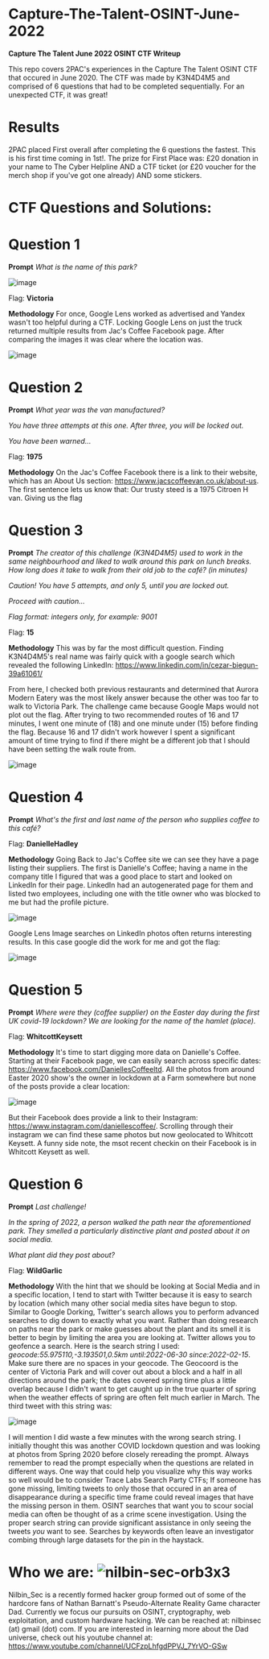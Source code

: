 # Capture-The-Talent-OSINT-June-2022
<b>Capture The Talent June 2022 OSINT CTF Writeup</b>

This repo covers 2PAC's experiences in the Capture The Talent OSINT CTF that occured in June 2020. The CTF was made by K3N4D4M5 and comprised of 6 questions that had to be completed sequentially. For an unexpected CTF, it was great!

# Results
2PAC placed First overall after completing the 6 questions the fastest. This is his first time coming in 1st!. The prize for First Place was: £20 donation in your name to The Cyber Helpline AND a CTF ticket (or £20 voucher for the merch shop if you've got one already)  AND some stickers. 

# CTF Questions and Solutions:

# Question 1

**Prompt**
_What is the name of this park?_

![image](https://user-images.githubusercontent.com/85370905/175777886-34a18906-b574-45b7-9b21-c2123b54d12c.png)

Flag: **Victoria**

**Methodology**
For once, Google Lens worked as advertised and Yandex wasn't too helpful during a CTF. Locking Google Lens on just the truck returned multiple results from Jac's Coffee Facebook page. After comparing the images it was clear where the location was.

![image](https://user-images.githubusercontent.com/85370905/175778041-5b6690c7-5831-46f2-a422-777019285cdd.png)

# Question 2

**Prompt**
_What year was the van manufactured?_

_You have three attempts at this one. After three, you will be locked out._

_You have been warned..._

Flag: **1975**

**Methodology**
On the Jac's Coffee Facebook there is a link to their website, which has an About Us section: https://www.jacscoffeevan.co.uk/about-us. The first sentence lets us know that: Our trusty steed is a 1975 Citroen H van. Giving us the flag

# Question 3

**Prompt**
_The creator of this challenge (K3N4D4M5) used to work in the same neighbourhood and liked to walk around this park on lunch breaks. How long does it take to walk from their old job to the café? (in minutes)_

_Caution! You have 5 attempts, and only 5, until you are locked out._

_Proceed with caution..._

_Flag format: integers only, for example: 9001_

Flag: **15**

**Methodology**
This was by far the most difficult question. Finding K3N4D4M5's real name was fairly quick with a google search which revealed the following LinkedIn: https://www.linkedin.com/in/cezar-biegun-39a61061/

From here, I checked both previous restaurants and determined that Aurora Modern Eatery was the most likely answer because the other was too far to walk to Victoria Park. The challenge came because Google Maps would not plot out the flag. After trying to two recommended routes of 16 and 17 minutes, I went one minute of (18) and one minute under (15) before finding the flag. Because 16 and 17 didn't work however I spent a significant amount of time trying to find if there might be a different job that I should have been setting the walk route from.

![image](https://user-images.githubusercontent.com/85370905/175778392-0b9a50d8-5ce0-40c9-b9a2-d1dbd15aba66.png)

# Question 4

**Prompt**
_What's the first and last name of the person who supplies coffee to this café?_

Flag: **DanielleHadley**

**Methodology**
Going Back to Jac's Coffee site we can see they have a page listing their suppliers. The first is Danielle's Coffee; having a name in the company title I figured that was a good place to start and looked on LinkedIn for their page. LinkedIn had an autogenerated page for them and listed two employees, including one with the title owner who was blocked to me but had the profile picture.

![image](https://user-images.githubusercontent.com/85370905/175778474-d5e52b48-2606-472e-99fd-e19ca7a55190.png)

Google Lens Image searches on LinkedIn photos often returns interesting results. In this case google did the work for me and got the flag:

![image](https://user-images.githubusercontent.com/85370905/175778510-dce79852-672d-4ec5-81a3-90d76d1ee24a.png)

# Question 5

**Prompt**
_Where were they (coffee supplier) on the Easter day during the first UK covid-19 lockdown? We are looking for the name of the hamlet (place)._

Flag: **WhitcottKeysett**

**Methodology**
It's time to start digging more data on Danielle's Coffee. Starting at their Facebook page, we can easily search across specific dates: https://www.facebook.com/DaniellesCoffeeltd. All the photos from around Easter 2020 show's the owner in lockdown at a Farm somewhere but none of the posts provide a clear location:

![image](https://user-images.githubusercontent.com/85370905/175778668-6beec5a5-416a-4fe7-a810-d05a2fea8636.png)

But their Facebook does provide a link to their Instagram: https://www.instagram.com/daniellescoffee/. Scrolling through their instagram we can find these same photos but now geolocated to Whitcott Keysett. A funny side note, the msot recent checkin on their Facebook is in Whitcott Keysett as well.

# Question 6

**Prompt**
_Last challenge!_

_In the spring of 2022, a person walked the path near the aforementioned park. They smelled a particularly distinctive plant and posted about it on social media._

_What plant did they post about?_

Flag: **WildGarlic**

**Methodology**
With the hint that we should be looking at Social Media and in a specific location, I tend to start with Twitter because it is easy to search by location (which many other social media sites have begun to stop. Similar to Google Dorking, Twitter's search allows you to perform advanced searches to dig down to exactly what you want. Rather than doing research on paths near the park or make guesses about the plant and its smell it is better to begin by limiting the area you are looking at. Twitter allows you to geofence a search. Here is the search string I used: _geocode:55.975110,-3.193501,0.5km until:2022-06-30 since:2022-02-15_. Make sure there are no spaces in your geocode. The Geocoord is the center of Victoria Park and will cover out about a block and a half in all directions around the park; the dates covered spring time plus a little overlap because I didn't want to get caught up in the true quarter of spring when the weather effects of spring are often felt much earlier in March. The third tweet with this string was:

![image](https://user-images.githubusercontent.com/85370905/175778861-3595cfd8-6b50-4ffe-8929-a79beeecee88.png)

I will mention I did waste a few minutes with the wrong search string. I initially thought this was another COVID lockdown question and was looking at photos from Spring 2020 before closely rereading the prompt. Always remember to read the prompt especially when the questions are related in different ways. One way that could help you visualize why this way works so well would be to consider Trace Labs Search Party CTFs; If someone has gone missing, limiting tweets to only those that occured in an area of disappearance during a specific time frame could reveal images that have the missing person in them. OSINT searches that want you to scour social media can often be thought of as a crime scene investigation. Using the proper search string can provide significant assistance in only seeing the tweets _you_ want to see. Searches by keywords often leave an investigator combing through large datasets for the pin in the haystack.

# Who we are: ![nilbin-sec-orb3x3](https://user-images.githubusercontent.com/85370905/121083132-0ad60580-c7ad-11eb-90d8-ed91622db41f.png)
Nilbin_Sec is a recently formed hacker group formed out of some of the hardcore fans of Nathan Barnatt's Pseudo-Alternate Reality Game character Dad. Currently we focus our pursuits on OSINT, cryptography, web exploitation, and custom hardware hacking. We can be reached at: nilbinsec (at) gmail (dot) com. If you are interested in learning more about the Dad universe, check out his youtube channel at: https://www.youtube.com/channel/UCFzpLhfgdPPVJ_7YrVO-GSw
